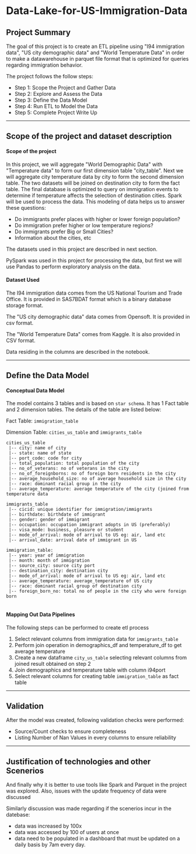 # Data-Lake-for-US-Immigration-Data

## Project Summary
The goal of this project is to create an ETL pipeline using "I94 immigration data", "US city demographic data" and "World Temperature Data" in order to make a datawarehouse in parquet file format that is optimized for queries regarding immigration behavior.

The project follows the follow steps:
* Step 1: Scope the Project and Gather Data
* Step 2: Explore and Assess the Data
* Step 3: Define the Data Model
* Step 4: Run ETL to Model the Data
* Step 5: Complete Project Write Up
---

## Scope of the project and dataset description

#### Scope of the project
In this project, we will aggregate "World Demographic Data" with "Temperature data" to form our first dimension table "city_table". Next we will aggregate city temperature data by city to form the second dimension table. The two datasets will be joined on destination city to form the fact table. The final database is optimized to query on immigration events to determine if temperature affects the selection of destination cities. Spark will be used to process the data.
This modeling of data helps us to answer these questions:
* Do immigrants prefer places with higher or lower foreign population?
* Do immigration prefer higher or low temperature regions?
* Do immigrants prefer Big or Small Cities?
* Information about the cities, etc

The datasets used in this project are described in next section.

PySpark was used in this project for processing the data, but first we will use Pandas to perform exploratory analysis on the data. 

#### Dataset Used 
The I94 immigration data comes from the US National Tourism and Trade Office. It is provided in SAS7BDAT format which is a binary database storage format.

The "US city demographic data" data comes from Opensoft. It is provided in csv format.

The "World Temperature Data" comes from Kaggle. It is also provided in CSV format. 

Data residing in the columns are described in the notebook.

---
## Define the Data Model
#### Conceptual Data Model
The model contains 3 tables and is based on `star schema`. It has 1 Fact table and 2 dimension tables. The details of the table are listed below:

Fact Table: `immigration_table`

Dimension Table: `cities_us_table` and `immigrants_table`

~~~~
cities_us_table
 |-- city: name of city
 |-- state: name of state
 |-- port_code: code for city
 |-- total_population: total population of the city
 |-- no_of_veterans: no of veterans in the city
 |-- no_of_foreignborns: no of foreign born residents in the city
 |-- average_household_size: no of average household size in the city
 |-- race: dominant racial group in the city 
 |-- average_temperature: average temperature of the city (joined from temperature data
~~~~

~~~~
immigrants_table
 |-- cicid: unique identifier for immigration/immigrants
 |-- birthdate: birthdate of immigrant
 |-- gender: gender of immigrant
 |-- occupation: occupation immigrant adopts in US (preferably)
 |-- visa_mode: business, pleasure or student
 |-- mode_of_arrival: mode of arrival to US eg: air, land etc
 |-- arrival_date: arrival date of immigrant in US
~~~~

~~~~
immigration_table:
 |-- year: year of immigration
 |-- month: month of immigration
 |-- source_city: source city port
 |-- destination_city: destination city
 |-- mode_of_arrival: mode of arrival to US eg: air, land etc
 |-- average_temperature: average_temperature of US city
 |-- race: dominant racial group of destination city
 |-- foreign_born_no: total no of people in the city who were foreign born
 
~~~~

#### Mapping Out Data Pipelines
The following steps can be performed to create etl process
1. Select relevant columns from immigration data for `immigrants_table`
2. Perform join operation in demographics_df and temperature_df to get average temperature
3. Create a new dataframe `city_us_table` selecting relevant columns from joined result obtained on step 2
4. Join demographics and temperature table with column i94port
5. Select relevant columns for creating table `immigration_table` as fact table

---
## Validation
After the model was created, following validation checks were performed:
 * Source/Count checks to ensure completeness
 * Listing Number of Nan Values in every columns to ensure reliability

---
## Justification of technologies and other Scenerios
And finally why it is better to use tools like Spark and Parquet in the project was explored. Also, issues with the update frequency of data were discussed

Similarly discussion was made regarding if the scenerios incur in the datebase:
* data was increased by 100x
* data was accessed by 100 of users at once
* data need to be populated in a dashboard that must be updated on a daily basis by 7am every day.


